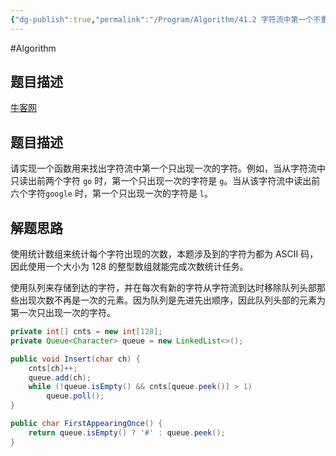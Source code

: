 ```yaml
---
{"dg-publish":true,"permalink":"/Program/Algorithm/41.2 字符流中第一个不重复的字符/","noteIcon":"","created":"2024-05-22T16:17:54.127+08:00"}
---
```


#Algorithm 
## 题目描述

[牛客网](https://www.nowcoder.com/practice/00de97733b8e4f97a3fb5c680ee10720?tpId=13&tqId=11207&tPage=1&rp=1&ru=/ta/coding-interviews&qru=/ta/coding-interviews/question-ranking&from=cyc_github)

## 题目描述

请实现一个函数用来找出字符流中第一个只出现一次的字符。例如，当从字符流中只读出前两个字符 `go` 时，第一个只出现一次的字符是 `g`。当从该字符流中读出前六个字符`google` 时，第一个只出现一次的字符是 `l`。

## 解题思路

使用统计数组来统计每个字符出现的次数，本题涉及到的字符为都为 ASCII 码，因此使用一个大小为 128 的整型数组就能完成次数统计任务。

使用队列来存储到达的字符，并在每次有新的字符从字符流到达时移除队列头部那些出现次数不再是一次的元素。因为队列是先进先出顺序，因此队列头部的元素为第一次只出现一次的字符。

```java
private int[] cnts = new int[128];
private Queue<Character> queue = new LinkedList<>();

public void Insert(char ch) {
    cnts[ch]++;
    queue.add(ch);
    while (!queue.isEmpty() && cnts[queue.peek()] > 1)
        queue.poll();
}

public char FirstAppearingOnce() {
    return queue.isEmpty() ? '#' : queue.peek();
}
```

